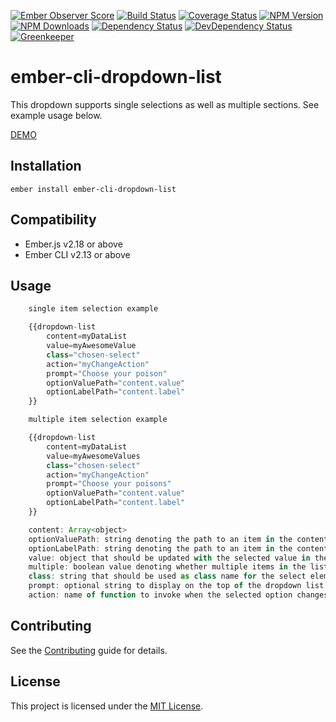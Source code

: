 [![Ember Observer Score](http://emberobserver.com/badges/ember-cli-dropdown-list.svg)](http://emberobserver.com/addons/ember-cli-dropdown-list)
[![Build Status](https://travis-ci.org/devotox/ember-cli-dropdown-list.svg)](http://travis-ci.org/devotox/ember-cli-dropdown-list)
[![Coverage Status](https://codecov.io/gh/devotox/ember-cli-dropdown-list/branch/master/graph/badge.svg)](https://codecov.io/gh/devotox/ember-cli-dropdown-list)
[![NPM Version](https://badge.fury.io/js/ember-cli-dropdown-list.svg)](http://badge.fury.io/js/ember-cli-dropdown-list)
[![NPM Downloads](https://img.shields.io/npm/dm/ember-cli-dropdown-list.svg)](https://www.npmjs.org/package/ember-cli-dropdown-list)
[![Dependency Status](https://david-dm.org/poetic/ember-cli-dropdown-list.svg)](https://david-dm.org/poetic/ember-cli-dropdown-list)
[![DevDependency Status](https://david-dm.org/poetic/ember-cli-dropdown-list/dev-status.svg)](https://david-dm.org/poetic/ember-cli-dropdown-list#info=devDependencies)
[![Greenkeeper](https://badges.greenkeeper.io/devotox/ember-cli-dropdown-list.svg)](https://greenkeeper.io/)

ember-cli-dropdown-list
==============================================================================

This dropdown supports single selections as well as multiple sections. See example usage below.

[DEMO](http://devotox.github.io/ember-cli-dropdown-list)

Installation
------------------------------------------------------------------------------

```
ember install ember-cli-dropdown-list
```

Compatibility
------------------------------------------------------------------------------

* Ember.js v2.18 or above
* Ember CLI v2.13 or above

Usage
------------------------------------------------------------------------------

```javascript
	single item selection example

	{{dropdown-list
		content=myDataList
		value=myAwesomeValue
		class="chosen-select"
		action="myChangeAction"
		prompt="Choose your poison"
		optionValuePath="content.value"
		optionLabelPath="content.label"
	}}

	multiple item selection example

	{{dropdown-list
		content=myDataList
		value=myAwesomeValues
		class="chosen-select"
		action="myChangeAction"
		prompt="Choose your poisons"
		optionValuePath="content.value"
		optionLabelPath="content.label"
	}}

	content: Array<object>
	optionValuePath: string denoting the path to an item in the content array to use when updating the value property (see below for information on value)
	optionLabelPath: string denoting the path to an item in the content array to use as a nice string to render in the list item
	value: object that should be updated with the selected value in the dropdown list. The actual value set is dependent on the optionValuePath
	multiple: boolean value denoting whether multiple items in the list can be selected. Default is false.
	class: string that should be used as class name for the select element
	prompt: optional string to display on the top of the dropdown list when nothing is selected
	action: name of function to invoke when the selected option changes
```

Contributing
------------------------------------------------------------------------------

See the [Contributing](CONTRIBUTING.md) guide for details.

License
------------------------------------------------------------------------------

This project is licensed under the [MIT License](LICENSE.md).
